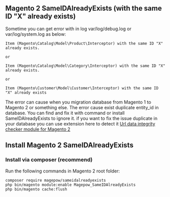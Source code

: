 ## Magento 2 SameIDAlreadyExists (with the same ID "X" already exists)
Sometime you can get error with in log var/log/debug.log or var/log/system.log as below:
```
Item (Magento\Catalog\Model\Product\Interceptor) with the same ID "X" already exists.

or

Item (Magento\Catalog\Model\Category\Interceptor) with the same ID "X" already exists.

or

Item (Magento\Customer\Model\Customer\Interceptor) with the same ID "X" already exists
```
The error can cause when you migration database from Magento 1 to Magento 2 or something else. The error cause exist duplicate entity_id in database. You can find and fix it with command or install SameIDAlreadyExists to ignore it. if you want to fix the issue duplicate in your database you can use extension here to detect it [Url data integrity checker module for Magento 2](https://github.com/baldwin-agency/magento2-module-url-data-integrity-checker)

## Install Magento 2 SameIDAlreadyExists
### Install via composer (recommend)
Run the following commands in Magento 2 root folder:
```
composer require magepow/sameidalreadyexists
php bin/magento module:enable Magepow_SameIDAlreadyExists
php bin/magento cache:flush
```

